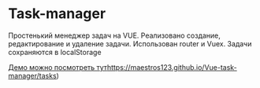 # Task-manager

Простенький менеджер задач на VUE. Реализовано создание, 
редактирование и удаление задачи. Использован router и Vuex. 
Задачи сохраняются в localStorage

[Демо можно посмотреть тут](https://maestros123.github.io/Vue-task-manager/tasks)https://maestros123.github.io/Vue-task-manager/tasks)
